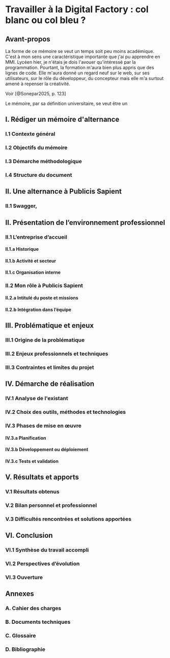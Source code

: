 # Travailler à la Digital Factory : col blanc ou col bleu ?
## Avant-propos
La forme de ce mémoire se veut un temps soit peu moins académique. C'est à mon sens une caractéristique importante que j'ai pu apprendre en MMI. Lycéen hier, je n'étais je dois l'avouer qu'intéressé par la programmation. Pourtant, la formation m'aura bien plus appris que des lignes de code. Elle m'aura donné un regard neuf sur le web, sur ses utilisateurs, sur le rôle du développeur, du concepteur mais elle m'a surtout amené à repenser la créativité. 

Voir [@Sonepar2025, p. 123] 









Le mémoire, par sa définition universitaire, se veut être un 










## I. Rédiger un mémoire d'alternance
### I.1 Contexte général  
### I.2 Objectifs du mémoire  
### I.3 Démarche méthodologique  
### I.4 Structure du document

## II. Une alternance à Publicis Sapient
### II.1 Swagger, 

## II. Présentation de l’environnement professionnel

### II.1 L’entreprise d’accueil  
#### II.1.a Historique  
#### II.1.b Activité et secteur  
#### II.1.c Organisation interne  

### II.2 Mon rôle à Publicis Sapient 
#### II.2.a Intitulé du poste et missions  
#### II.2.b Intégration dans l’équipe  

## III. Problématique et enjeux

### III.1 Origine de la problématique  
### III.2 Enjeux professionnels et techniques  
### III.3 Contraintes et limites du projet  

## IV. Démarche de réalisation

### IV.1 Analyse de l'existant  
### IV.2 Choix des outils, méthodes et technologies  
### IV.3 Phases de mise en œuvre  
#### IV.3.a Planification  
#### IV.3.b Développement ou déploiement  
#### IV.3.c Tests et validation  

## V. Résultats et apports

### V.1 Résultats obtenus  
### V.2 Bilan personnel et professionnel  
### V.3 Difficultés rencontrées et solutions apportées   

## VI. Conclusion

### VI.1 Synthèse du travail accompli  
### VI.2 Perspectives d’évolution  
### VI.3 Ouverture  

## Annexes

### A. Cahier des charges  
### B. Documents techniques  
### C. Glossaire  
### D. Bibliographie